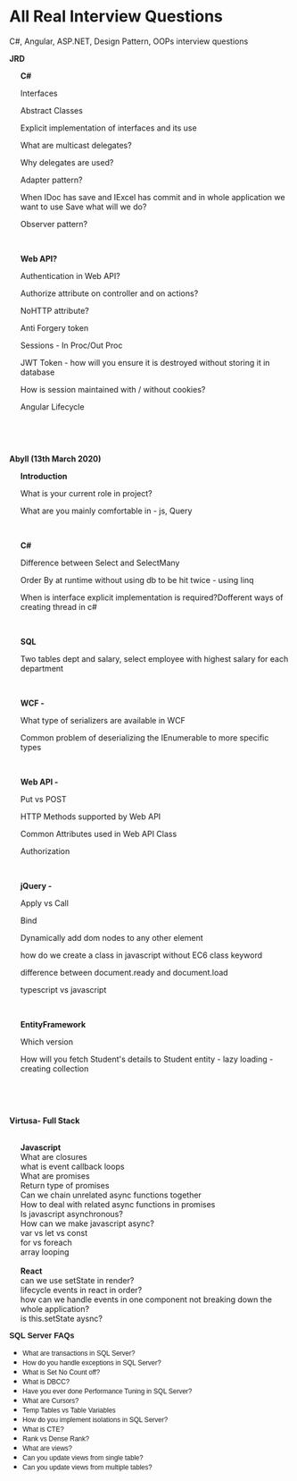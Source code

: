 # All Real Interview Questions
C#, Angular, ASP.NET, Design Pattern, OOPs interview questions

<p><strong>JRD</strong></p>
<p style="margin-left: 20px;"><strong>C#&nbsp;</strong></p>
<p style="margin-left: 20px;">Interfaces</p>
<p style="margin-left: 20px;">Abstract Classes</p>
<p style="margin-left: 20px;">Explicit implementation of interfaces and its use</p>
<p style="margin-left: 20px;">What are multicast delegates?</p>
<p style="margin-left: 20px;">Why delegates are used?</p>
<p style="margin-left: 20px;">Adapter pattern?</p>
<p style="margin-left: 20px;">When IDoc has save and IExcel has commit and in whole application we want to use Save what will we do?</p>
<p style="margin-left: 20px;">Observer pattern?</p>
<p style="margin-left: 20px;">
  <br>
</p>
<p style="margin-left: 20px;"><strong>Web API?</strong></p>
<p style="margin-left: 20px;">Authentication in Web API?</p>
<p style="margin-left: 20px;">Authorize attribute on controller and on actions?</p>
<p style="margin-left: 20px;">NoHTTP attribute?</p>
<p style="margin-left: 20px;">Anti Forgery token</p>
<p style="margin-left: 20px;">Sessions - In Proc/Out Proc</p>
<p style="margin-left: 20px;">JWT Token - how will you ensure it is destroyed without storing it in database</p>
<p style="margin-left: 20px;">How is session maintained with / without cookies?</p>
<p style="margin-left: 20px;">Angular Lifecycle</p>
<p>
  <br>
</p>
<p>
  <br>
</p>
<p><strong>Abyll (13th March 2020)</strong></p>
<p style="margin-left: 20px;"><strong>Introduction</strong></p>
<p style="margin-left: 20px;">What is your current role in project?</p>
<p style="margin-left: 20px;">What are you mainly comfortable in - js, Query</p>
<p style="margin-left: 20px;">
  <br>
</p>
<p style="margin-left: 20px;"><strong>C#</strong></p>
<p style="margin-left: 20px;">Difference between Select and SelectMany</p>
<p style="margin-left: 20px;">Order By at runtime without using db to be hit twice - using linq</p>
<p style="margin-left: 20px;">When is interface explicit implementation is required?Dofferent ways of creating thread in c#</p>
<p style="margin-left: 20px;">
  <br>
</p>
<p style="margin-left: 20px;"><strong>SQL</strong></p>
<p style="margin-left: 20px;">Two tables dept and salary, select employee with highest salary for each department</p>
<p style="margin-left: 20px;">
  <br>
</p>
<p style="margin-left: 20px;"><strong>WCF -</strong></p>
<p style="margin-left: 20px;">What type of serializers are available in WCF</p>
<p style="margin-left: 20px;">Common problem of deserializing the IEnumerable to more specific types</p>
<p style="margin-left: 20px;">
  <br>
</p>
<p style="margin-left: 20px;"><strong>Web API -</strong></p>
<p style="margin-left: 20px;">Put vs POST</p>
<p style="margin-left: 20px;">HTTP Methods supported by Web API</p>
<p style="margin-left: 20px;">Common Attributes used in Web API Class</p>
<p style="margin-left: 20px;">Authorization</p>
<p style="margin-left: 20px;">
  <br>
</p>
<p style="margin-left: 20px;"><strong>jQuery -</strong></p>
<p style="margin-left: 20px;">Apply vs Call</p>
<p style="margin-left: 20px;">Bind</p>
<p style="margin-left: 20px;">Dynamically add dom nodes to any other element</p>
<p style="margin-left: 20px;">how do we create a class in javascript without EC6 class keyword</p>
<p style="margin-left: 20px;">difference between document.ready and document.load</p>
<p style="margin-left: 20px;">typescript vs javascript</p>
<p style="margin-left: 20px;">
  <br>
</p>
<p style="margin-left: 20px;"><strong>EntityFramework</strong></p>
<p style="margin-left: 20px;">Which version</p>
<p style="margin-left: 20px;">How will you fetch Student's details to Student entity - lazy loading - creating collection</p>
<p>
  <br>
</p>
<p>
  <br>
</p>
<p><strong>Virtusa- Full Stack</strong></p>
<p style="margin-left: 20px;">
  <br><strong>Javascript</strong>
  <br>What are closures
  <br>what is event callback loops
  <br>What are promises
  <br>Return type of promises
  <br>Can we chain unrelated async functions together
  <br>How to deal with related async functions in promises
  <br>Is javascript asynchronous?
  <br>How can we make javascript async?
  <br>var vs let vs const
  <br>for vs foreach
  <br>array looping
  <br>
  <br><strong>React</strong>
  <br>can we use setState in render?
  <br>lifecycle events in react in order?
  <br>how can we handle events in one component not breaking down the whole application?
  <br>is this.setState aysnc?
</p>
<p><span style="font-family: &quot;Trebuchet MS&quot;, Helvetica, sans-serif; font-size: 14px;"><strong>SQL Server FAQs</strong></span></p>
<ul>
  <li><span style="font-family: &quot;Trebuchet MS&quot;, Helvetica, sans-serif; font-size: 12px;">What are transactions in SQL Server?</span></li>
  <li><span style="font-size: 
      12px;"><span style="font-family: 
        'Trebuchet MS', Helvetica, sans-serif;">How do you handle exceptions in SQL Server?</span></span></li>
  <li><span style="font-size: 
      12px;"><span style="font-family: 
        'Trebuchet MS', Helvetica, sans-serif;">What is Set No Count off?</span></span></li>
  <li><span style="font-size: 
      12px;"><span style="font-family: 
        'Trebuchet MS', Helvetica, sans-serif;">What is DBCC?</span></span></li>
  <li><span style="font-size: 
      12px;"><span style="font-family: 
        'Trebuchet MS', Helvetica, sans-serif;">Have you ever done Performance Tuning in SQL Server?</span></span></li>
  <li><span style="font-size: 
      12px;"><span style="font-family: 
        'Trebuchet MS', Helvetica, sans-serif;">What are Cursors?</span></span></li>
  <li><span style="font-size: 
      12px;"><span style="font-family: 
        'Trebuchet MS', Helvetica, sans-serif;">Temp Tables vs Table Variables</span></span></li>
  <li><span style="font-size: 
      12px;"><span style="font-family: 
        'Trebuchet MS', Helvetica, sans-serif;">How do you implement isolations in SQL Server?</span></span></li>
  <li><span style="font-size: 
      12px;"><span style="font-family: 
        'Trebuchet MS', Helvetica, sans-serif;">What is CTE?</span></span></li>
  <li><span style="font-size: 
      12px;"><span style="font-family: 
        'Trebuchet MS', Helvetica, sans-serif;">Rank vs Dense Rank?</span></span></li>
  <li><span style="font-size: 
      12px;"><span style="font-family: 
        'Trebuchet MS', Helvetica, sans-serif;">What are views?</span></span></li>
  <li><span style="font-size: 
      12px;"><span style="font-family: 
        'Trebuchet MS', Helvetica, sans-serif;">Can you update views from single table?</span></span></li>
  <li><span style="font-family: &quot;Trebuchet MS&quot;, Helvetica, sans-serif; font-size: 12px;">Can you update views from multiple tables?</span></li>
</ul>
